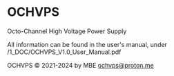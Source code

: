 # OCHVPS
Octo-Channel High Voltage Power Supply

All information can be found in the user's manual, under /1_DOC/OCHVPS_V1.0_User_Manual.pdf

OCHVPS © 2021-2024 by MBE <ochvps@proton.me>
